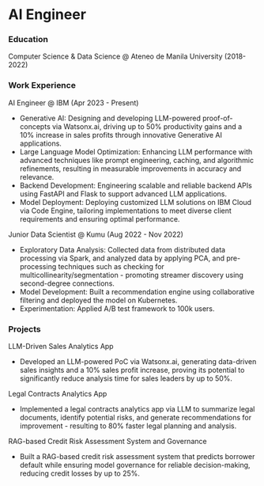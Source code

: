 # AI Engineer

### Education
Computer Science & Data Science @ Ateneo de Manila University (2018-2022)

### Work Experience
AI Engineer @ IBM (Apr 2023 - Present)
- Generative AI: Designing and developing LLM-powered proof-of-concepts via Watsonx.ai, driving up to 50% productivity gains and a 10% increase in sales profits through innovative Generative AI applications.
- Large Language Model Optimization: Enhancing LLM performance with advanced techniques like prompt engineering, caching, and algorithmic refinements, resulting in measurable improvements in accuracy and relevance.
- Backend Development: Engineering scalable and reliable backend APIs using FastAPI and Flask to support advanced LLM applications.
- Model Deployment: Deploying customized LLM solutions on IBM Cloud via Code Engine, tailoring implementations to meet diverse client requirements and ensuring optimal performance.


Junior Data Scientist @ Kumu (Aug 2022 - Nov 2022)
- Exploratory Data Analysis: Collected data from distributed data processing via Spark, and analyzed data by applying PCA, and pre-processing techniques such as checking for multicollinearity/segmentation - promoting streamer discovery using second-degree connections.
- Model Development: Built a recommendation engine using collaborative filtering and deployed the model on Kubernetes.
- Experimentation: Applied A/B test framework to 100k users.

### Projects
LLM-Driven Sales Analytics App
- Developed an LLM-powered PoC via Watsonx.ai, generating data-driven sales insights and a 10% sales profit increase, proving its potential to significantly reduce analysis time for sales leaders by up to 50%.

Legal Contracts Analytics App
- Implemented a legal contracts analytics app via LLM to summarize legal documents, identify potential risks, and generate recommendations for improvement - resulting to 80% faster legal planning and analysis.

RAG-based Credit Risk Assessment System and Governance
- Built a RAG-based credit risk assessment system that predicts borrower default while ensuring model governance for reliable decision-making, reducing credit losses by up to 25%.


